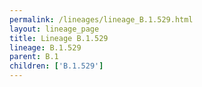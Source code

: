 ```yaml
---
permalink: /lineages/lineage_B.1.529.html
layout: lineage_page
title: Lineage B.1.529
lineage: B.1.529
parent: B.1
children: ['B.1.529']
---
```

